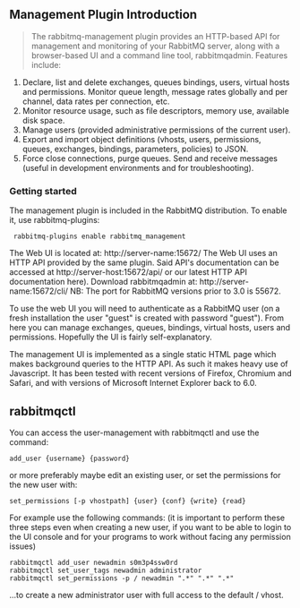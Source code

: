 


## Management Plugin Introduction
>The rabbitmq-management plugin provides an HTTP-based API for management and monitoring of your RabbitMQ server, along with a browser-based UI and a command line tool, rabbitmqadmin. Features include:

1. Declare, list and delete exchanges, queues bindings, users, virtual hosts and permissions.
Monitor queue length, message rates globally and per channel, data rates per connection, etc.
2. Monitor resource usage, such as file descriptors, memory use, available disk space.
3. Manage users (provided administrative permissions of the current user).
4. Export and import object definitions (vhosts, users, permissions, queues, exchanges, bindings, parameters, policies) to JSON.
5. Force close connections, purge queues.
Send and receive messages (useful in development environments and for troubleshooting).
### Getting started
The management plugin is included in the RabbitMQ distribution. To enable it, use rabbitmq-plugins:
~~~
 rabbitmq-plugins enable rabbitmq_management
~~~
The Web UI is located at: http://server-name:15672/
The Web UI uses an HTTP API provided by the same plugin. Said API's documentation can be accessed at http://server-host:15672/api/ or our latest HTTP API documentation here).
Download rabbitmqadmin at: http://server-name:15672/cli/
NB: The port for RabbitMQ versions prior to 3.0 is 55672.

To use the web UI you will need to authenticate as a RabbitMQ user (on a fresh installation the user "guest" is created with password "guest"). From here you can manage exchanges, queues, bindings, virtual hosts, users and permissions. Hopefully the UI is fairly self-explanatory.

The management UI is implemented as a single static HTML page which makes background queries to the HTTP API. As such it makes heavy use of Javascript. It has been tested with recent versions of Firefox, Chromium and Safari, and with versions of Microsoft Internet Explorer back to 6.0.


## rabbitmqctl

 You can access the user-management with rabbitmqctl and use the command:

~~~
add_user {username} {password}
~~~
or more preferably maybe edit an existing user, or set the permissions for the new user with:
~~~
set_permissions [-p vhostpath] {user} {conf} {write} {read}
~~~
For example use the following commands: (it is important to perform these three steps even when creating a new user, if you want to be able to login to the UI console and for your programs to work without facing any permission issues)
~~~
rabbitmqctl add_user newadmin s0m3p4ssw0rd
rabbitmqctl set_user_tags newadmin administrator
rabbitmqctl set_permissions -p / newadmin ".*" ".*" ".*"
~~~
...to create a new administrator user with full access to the default / vhost.